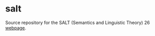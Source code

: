 # salt

Source repository for the SALT (Semantics and Linguistic Theory) 26 [webpage](http://linguistics.github.io/salt/26/).
